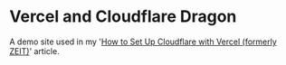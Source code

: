 # Vercel and Cloudflare Dragon

A demo site used in my '[How to Set Up Cloudflare with Vercel (formerly ZEIT)](https://levelup.gitconnected.com/how-to-set-up-cloudflare-with-zeit-93daa7d45dd)' article.

